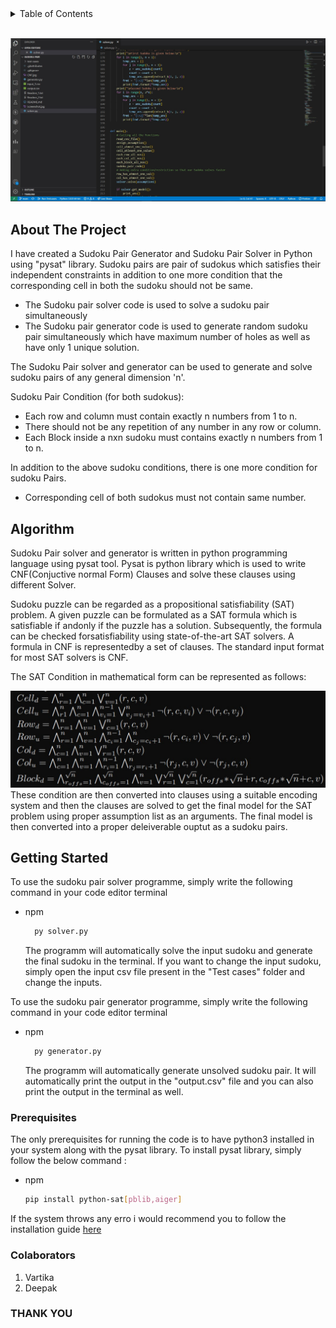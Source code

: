 <div id="top"></div>


<!-- TABLE OF CONTENTS -->
<details>
  <summary>Table of Contents</summary>
  <ol>
    <li>  <a href="#about-the-project">About The Project</a>    </li>
    <li>  <a href="#algorithm">Algorithm</a>    </li>
    <li>
      <a href="#getting-started">Getting Started</a>
      <ul>
        <li><a href="#prerequisites">Prerequisites</a></li>
      </ul>
    </li>
    </ol>
</details>
<br>

<img src="Screenshot.jpg"> </img>

<!-- ABOUT THE PROJECT -->
## About The Project

I have created a Sudoku Pair Generator and Sudoku Pair Solver in Python using "pysat" library. Sudoku pairs are pair of sudokus which satisfies their independent constraints in addition to one more condition that the corresponding cell in both the sudoku should not be same.
* The Sudoku pair solver code is used to solve a sudoku pair simultaneously
* The Sudoku pair generator code is used to generate random sudoku pair simultaneously which have maximum number of holes as well as have only 1 unique solution.   

The Sudoku Pair solver and generator can be used to generate and solve sudoku pairs of any general dimension 'n'.  

Sudoku Pair Condition (for both sudokus):
* Each row and column must contain exactly n numbers from 1 to n.
* There should not be any repetition of any number in any row or column. 
* Each Block inside a nxn sudoku must contains exactly n numbers from 1 to n.

In addition to the above sudoku conditions, there is one more condition for sudoku Pairs.
* Corresponding cell of both sudokus must not contain same number.


## Algorithm
Sudoku Pair solver and generator is written in python programming language using pysat tool. Pysat is python library which is used to write CNF(Conjuctive normal Form) Clauses and solve these clauses using different Solver. 

Sudoku puzzle can be regarded as a propositional satisfiability (SAT) problem. A given puzzle can be formulated as a SAT formula which is satisfiable if andonly if the puzzle has a solution. Subsequently, the formula can be checked forsatisfiability using state-of-the-art SAT solvers. A formula in CNF is representedby a set of clauses. The standard input format for most SAT solvers is CNF.

The SAT Condition in mathematical form can be represented as follows:

<img src="CNF.jpg"> </img>
These condition are then converted into clauses using a suitable encoding system and then the clauses are solved to get the final model for the SAT problem using proper assumption list as an arguments. The final model is then converted into a proper deleiverable ouptut as a sudoku pairs.

<!-- GETTING STARTED -->
## Getting Started

To use the sudoku pair solver programme, simply write the following command in your code editor terminal 
* npm
  ```sh
    py solver.py
  ```
  The programm will automatically solve the input sudoku and generate the final sudoku in the terminal. If you want to change the input sudoku, simply open the input csv file present in the "Test cases" folder and change the inputs. 

To use the sudoku pair generator programme, simply write the following command in your code editor terminal 
* npm
  ```sh
    py generator.py
  ```
  The programm will automatically generate unsolved sudoku pair. It will automatically print the output in the "output.csv" file and you can also print the output in the terminal as well.
   

### Prerequisites

The only prerequisites for running the code is to have python3 installed in your system along with the pysat library. 
To install pysat library, simply follow the below command :
* npm
  ```sh
  pip install python-sat[pblib,aiger]
  ```
If the system throws any erro i would recommend you to follow the installation guide [here](https://pysathq.github.io/installation.html#installation)

### Colaborators
1. Vartika
2. Deepak
### THANK YOU
